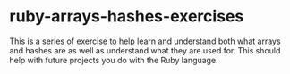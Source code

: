 # ruby-arrays-hashes-exercises

This is a series of exercise to help learn and understand both what arrays and hashes are as well as understand what they are used for.
This should help with future projects you do with the Ruby language.
